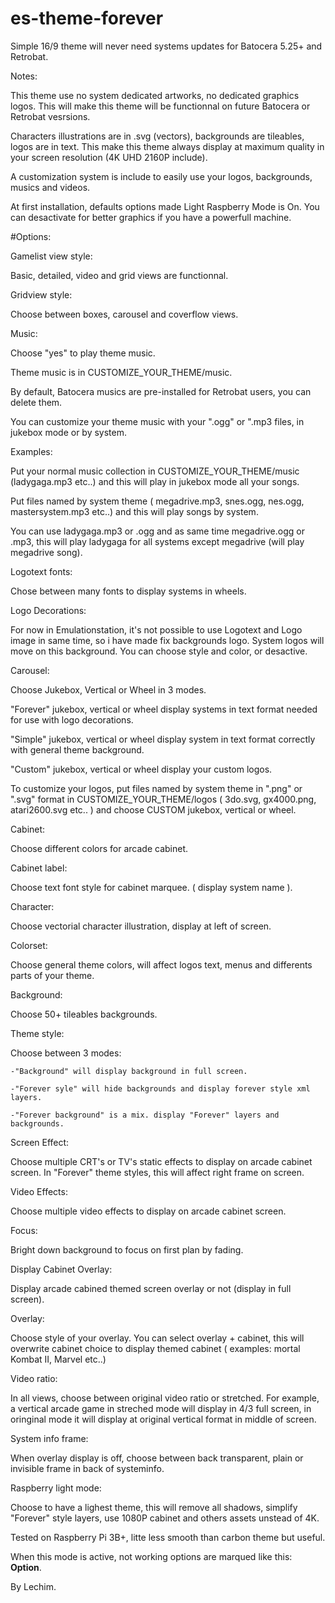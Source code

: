 # es-theme-forever

Simple 16/9 theme will never need systems updates for Batocera 5.25+ and Retrobat.

Notes:

This theme use no system dedicated artworks, no dedicated graphics logos. This will make this theme will be functionnal
on future Batocera or Retrobat vesrsions.

Characters illustrations are in .svg (vectors), backgrounds are tileables, logos are in text. This make this theme  always
display at maximum quality in your screen resolution (4K UHD 2160P include).

A customization system is include to easily use your logos, backgrounds, musics and videos.

At first installation, defaults options made Light Raspberry Mode is On.
You can desactivate for better graphics if you have a powerfull machine.


#Options:

Gamelist view style:

Basic, detailed, video and grid views are functionnal.


Gridview style:

Choose between boxes, carousel and coverflow views.


Music:

Choose "yes" to play theme music.

Theme music is in CUSTOMIZE_YOUR_THEME/music.

By default, Batocera musics are pre-installed for Retrobat users, you can delete them.

You can customize your theme music with your ".ogg" or ".mp3 files, in jukebox mode or by system.

Examples: 	

Put your normal music collection in CUSTOMIZE_YOUR_THEME/music (ladygaga.mp3 etc..)
and this will play in jukebox mode all your songs.

Put files named by system theme ( megadrive.mp3, snes.ogg, nes.ogg, mastersystem.mp3 etc..)
and this will play songs by system.

You can use ladygaga.mp3 or .ogg and as same time megadrive.ogg or .mp3,
this will play ladygaga for all systems except megadrive (will play megadrive song).


Logotext fonts:

Chose between many fonts to display systems in wheels.


Logo Decorations:

For now in Emulationstation, it's not possible to use Logotext and Logo image in same time,
so i have made fix backgrounds logo. System logos will move on this background.
You can choose style and color, or desactive.


Carousel:

Choose Jukebox, Vertical or Wheel in 3 modes.

"Forever" jukebox, vertical or wheel display systems in text format needed for use with
logo decorations.

"Simple" jukebox, vertical or wheel display system in text format correctly with general theme background.

"Custom" jukebox, vertical or wheel display your custom logos.

To customize your logos, put files named by system theme in ".png" or ".svg" format in 
CUSTOMIZE_YOUR_THEME/logos ( 3do.svg, gx4000.png, atari2600.svg etc.. ) and choose CUSTOM jukebox, vertical or wheel.


Cabinet:

Choose different colors for arcade cabinet.


Cabinet label:

Choose text font style for cabinet marquee. ( display system name ).


Character:

Choose vectorial character illustration, display at left of screen. 


Colorset:

Choose general theme colors, will affect logos text, menus and differents parts of your theme.


Background:

Choose 50+ tileables backgrounds.


Theme style:

Choose between 3 modes:

	-"Background" will display background in full screen.

	-"Forever syle" will hide backgrounds and display forever style xml layers.

	-"Forever background" is a mix. display "Forever" layers and backgrounds.


Screen Effect:

Choose multiple CRT's or TV's static effects to display on arcade cabinet screen.
In "Forever" theme styles, this will affect right frame on screen.


Video Effects:

Choose multiple video effects to display on arcade cabinet screen.


Focus:

Bright down background to focus on first plan by fading.


Display Cabinet Overlay:

Display arcade cabined themed screen overlay or not (display in full screen).

							
Overlay:

Choose style of your overlay. You can select overlay + cabinet, this will overwrite cabinet choice 
to display themed cabinet ( examples: mortal Kombat II, Marvel etc..)


Video ratio:

In all views, choose between original video ratio or stretched.
For example, a vertical arcade game in streched mode will display in 4/3 full screen, in oringinal mode
it will display at original vertical format in middle of screen.


System info frame:

When overlay display is off, choose between back transparent, plain or invisible frame in back of systeminfo.


Raspberry light mode:

Choose to have a lighest theme, this will remove all shadows, simplify "Forever" style layers,
use 1080P cabinet and others assets unstead of 4K.

Tested on Raspberry Pi 3B+, litte less smooth than carbon theme but useful.

When this mode is active, not working options are marqued like this: **Option**.


By Lechim.